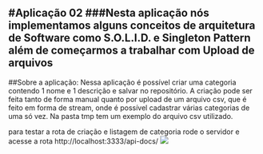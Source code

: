 #Aplicação 02
###Nesta aplicação nós implementamos alguns conceitos de arquitetura de Software como S.O.L.I.D. e Singleton Pattern além de começarmos a trabalhar com Upload de arquivos
---

##Sobre a aplicação:
Nessa aplicação é possível criar uma categoria contendo 1 nome e 1 descrição e salvar no repositório. A criação pode ser feita tanto de forma manual quanto por upload de um arquivo csv, que é feito em forma de stream, onde é possível cadastrar várias categorias de uma só vez.
Na pasta tmp tem um exemplo do arquivo csv utilizado.

para testar a rota de criação e listagem de categoria rode o servidor e acesse a rota http://localhost:3333/api-docs/
<img src="https://ik.imagekit.io/mbrites/ezgif.com-gif-maker_L4FLPty7r.gif">